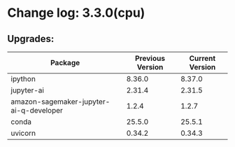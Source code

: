 # Change log: 3.3.0(cpu)

## Upgrades: 

Package | Previous Version | Current Version
---|---|---
ipython|8.36.0|8.37.0
jupyter-ai|2.31.4|2.31.5
amazon-sagemaker-jupyter-ai-q-developer|1.2.4|1.2.7
conda|25.5.0|25.5.1
uvicorn|0.34.2|0.34.3
